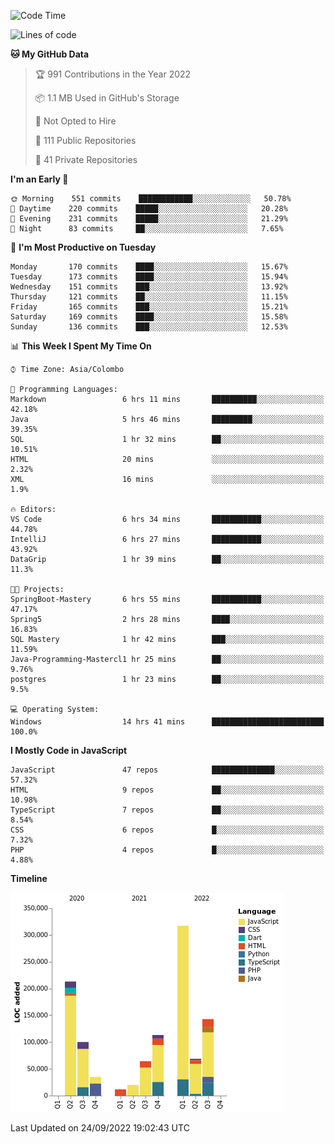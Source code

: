 
<!--START_SECTION:waka-->
![Code Time](http://img.shields.io/badge/Code%20Time-679%20hrs%2025%20mins-blue)

![Lines of code](https://img.shields.io/badge/From%20Hello%20World%20I%27ve%20Written-1%20Million%20lines%20of%20code-blue)

**🐱 My GitHub Data** 

> 🏆 991 Contributions in the Year 2022
 > 
> 📦 1.1 MB Used in GitHub's Storage 
 > 
> 🚫 Not Opted to Hire
 > 
> 📜 111 Public Repositories 
 > 
> 🔑 41 Private Repositories  
 > 
**I'm an Early 🐤** 

```text
🌞 Morning    551 commits    ████████████░░░░░░░░░░░░░   50.78% 
🌆 Daytime    220 commits    █████░░░░░░░░░░░░░░░░░░░░   20.28% 
🌃 Evening    231 commits    █████░░░░░░░░░░░░░░░░░░░░   21.29% 
🌙 Night      83 commits     ██░░░░░░░░░░░░░░░░░░░░░░░   7.65%

```
📅 **I'm Most Productive on Tuesday** 

```text
Monday       170 commits    ████░░░░░░░░░░░░░░░░░░░░░   15.67% 
Tuesday      173 commits    ████░░░░░░░░░░░░░░░░░░░░░   15.94% 
Wednesday    151 commits    ███░░░░░░░░░░░░░░░░░░░░░░   13.92% 
Thursday     121 commits    ██░░░░░░░░░░░░░░░░░░░░░░░   11.15% 
Friday       165 commits    ███░░░░░░░░░░░░░░░░░░░░░░   15.21% 
Saturday     169 commits    ████░░░░░░░░░░░░░░░░░░░░░   15.58% 
Sunday       136 commits    ███░░░░░░░░░░░░░░░░░░░░░░   12.53%

```


📊 **This Week I Spent My Time On** 

```text
⌚︎ Time Zone: Asia/Colombo

💬 Programming Languages: 
Markdown                 6 hrs 11 mins       ██████████░░░░░░░░░░░░░░░   42.18% 
Java                     5 hrs 46 mins       █████████░░░░░░░░░░░░░░░░   39.35% 
SQL                      1 hr 32 mins        ██░░░░░░░░░░░░░░░░░░░░░░░   10.51% 
HTML                     20 mins             ░░░░░░░░░░░░░░░░░░░░░░░░░   2.32% 
XML                      16 mins             ░░░░░░░░░░░░░░░░░░░░░░░░░   1.9%

🔥 Editors: 
VS Code                  6 hrs 34 mins       ███████████░░░░░░░░░░░░░░   44.78% 
IntelliJ                 6 hrs 27 mins       ███████████░░░░░░░░░░░░░░   43.92% 
DataGrip                 1 hr 39 mins        ██░░░░░░░░░░░░░░░░░░░░░░░   11.3%

🐱‍💻 Projects: 
SpringBoot-Mastery       6 hrs 55 mins       ███████████░░░░░░░░░░░░░░   47.17% 
Spring5                  2 hrs 28 mins       ████░░░░░░░░░░░░░░░░░░░░░   16.83% 
SQL Mastery              1 hr 42 mins        ███░░░░░░░░░░░░░░░░░░░░░░   11.59% 
Java-Programming-Mastercl1 hr 25 mins        ██░░░░░░░░░░░░░░░░░░░░░░░   9.76% 
postgres                 1 hr 23 mins        ██░░░░░░░░░░░░░░░░░░░░░░░   9.5%

💻 Operating System: 
Windows                  14 hrs 41 mins      █████████████████████████   100.0%

```

**I Mostly Code in JavaScript** 

```text
JavaScript               47 repos            ██████████████░░░░░░░░░░░   57.32% 
HTML                     9 repos             ██░░░░░░░░░░░░░░░░░░░░░░░   10.98% 
TypeScript               7 repos             ██░░░░░░░░░░░░░░░░░░░░░░░   8.54% 
CSS                      6 repos             █░░░░░░░░░░░░░░░░░░░░░░░░   7.32% 
PHP                      4 repos             █░░░░░░░░░░░░░░░░░░░░░░░░   4.88%

```


**Timeline**

![Chart not found](https://raw.githubusercontent.com/ccweerasinghe1994/ccweerasinghe1994/master/charts/bar_graph.png) 


 Last Updated on 24/09/2022 19:02:43 UTC
<!--END_SECTION:waka-->
